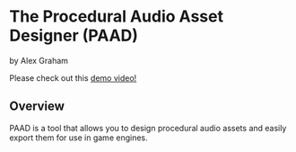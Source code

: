 # The Procedural Audio Asset Designer (PAAD)
by Alex Graham

Please check out this [demo video!](https://www.youtube.com/watch?v=TJlD6vVK9yk)

## Overview
PAAD is a tool that allows you to design procedural audio assets and easily export them for use in game engines.


